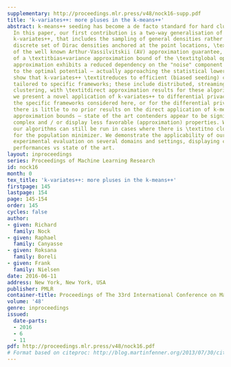 ```yaml
---
supplementary: http://proceedings.mlr.press/v48/nock16-supp.pdf
title: 'k-variates++: more pluses in the k-means++'
abstract: k-means++ seeding has become a de facto standard for hard clustering algorithms.
  In this paper, our first contribution is a two-way generalisation of this seeding,
  k-variates++, that includes the sampling of general densities rather than just a
  discrete set of Dirac densities anchored at the point locations, \textitand a generalisation
  of the well known Arthur-Vassilvitskii (AV) approximation guarantee, in the form
  of a \textitbias+variance approximation bound of the \textitglobal optimum. This
  approximation exhibits a reduced dependency on the "noise" component with respect
  to the optimal potential — actually approaching the statistical lower bound. We
  show that k-variates++ \textitreduces to efficient (biased seeding) clustering algorithms
  tailored to specific frameworks; these include distributed, streaming and on-line
  clustering, with \textitdirect approximation results for these algorithms. Finally,
  we present a novel application of k-variates++ to differential privacy. For either
  the specific frameworks considered here, or for the differential privacy setting,
  there is little to no prior results on the direct application of k-means++ and its
  approximation bounds — state of the art contenders appear to be significantly more
  complex and / or display less favorable (approximation) properties. We stress that
  our algorithms can still be run in cases where there is \textitno closed form solution
  for the population minimizer. We demonstrate the applicability of our analysis via
  experimental evaluation on several domains and settings, displaying competitive
  performances vs state of the art.
layout: inproceedings
series: Proceedings of Machine Learning Research
id: nock16
month: 0
tex_title: 'k-variates++: more pluses in the k-means++'
firstpage: 145
lastpage: 154
page: 145-154
order: 145
cycles: false
author:
- given: Richard
  family: Nock
- given: Raphael
  family: Canyasse
- given: Roksana
  family: Boreli
- given: Frank
  family: Nielsen
date: 2016-06-11
address: New York, New York, USA
publisher: PMLR
container-title: Proceedings of The 33rd International Conference on Machine Learning
volume: '48'
genre: inproceedings
issued:
  date-parts:
  - 2016
  - 6
  - 11
pdf: http://proceedings.mlr.press/v48/nock16.pdf
# Format based on citeproc: http://blog.martinfenner.org/2013/07/30/citeproc-yaml-for-bibliographies/
---
```

